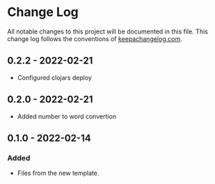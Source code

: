 # Change Log
All notable changes to this project will be documented in this file. This change log follows the conventions of [keepachangelog.com](http://keepachangelog.com/).


## 0.2.2 - 2022-02-21
- Configured clojars deploy

## 0.2.0 - 2022-02-21
- Added number to word convertion

## 0.1.0 - 2022-02-14
### Added
- Files from the new template.
